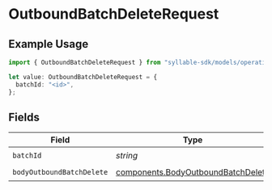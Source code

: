 # OutboundBatchDeleteRequest

## Example Usage

```typescript
import { OutboundBatchDeleteRequest } from "syllable-sdk/models/operations";

let value: OutboundBatchDeleteRequest = {
  batchId: "<id>",
};
```

## Fields

| Field                                                                                    | Type                                                                                     | Required                                                                                 | Description                                                                              |
| ---------------------------------------------------------------------------------------- | ---------------------------------------------------------------------------------------- | ---------------------------------------------------------------------------------------- | ---------------------------------------------------------------------------------------- |
| `batchId`                                                                                | *string*                                                                                 | :heavy_check_mark:                                                                       | N/A                                                                                      |
| `bodyOutboundBatchDelete`                                                                | [components.BodyOutboundBatchDelete](../../models/components/bodyoutboundbatchdelete.md) | :heavy_check_mark:                                                                       | N/A                                                                                      |